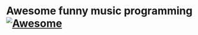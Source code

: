 # Awesome funny music programming [![Awesome](https://awesome.re/badge-flat2.svg)](https://awesome.re)